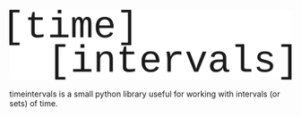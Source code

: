 ![timeintervals](source/_static/logo.svg "Logo")
<picture>
  <source media="(prefers-color-scheme: dark)" srcset="source/_static/logo_dark_mode.svg">
  <source media="(prefers-color-scheme: light)" srcset="source/_static/logo_light_mode.svg">
</picture>


timeintervals is a small python library useful for working with intervals (or sets) of time.

